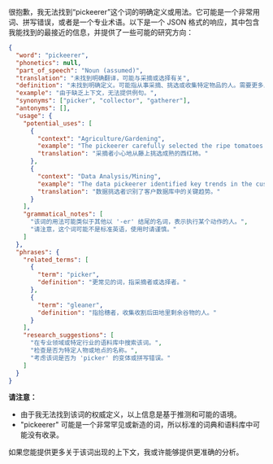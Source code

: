 很抱歉，我无法找到“pickeerer”这个词的明确定义或用法。它可能是一个非常用词、拼写错误，或者是一个专业术语。以下是一个 JSON 格式的响应，其中包含我能找到的最接近的信息，并提供了一些可能的研究方向：

```json
{
  "word": "pickeerer",
  "phonetics": null,
  "part_of_speech": "Noun (assumed)",
  "translation": "未找到明确翻译，可能与采摘或选择有关",
  "definition": "未找到明确定义。可能指从事采摘、挑选或收集特定物品的人。需要更多上下文才能确定具体含义。",
  "example": "由于缺乏上下文，无法提供例句。",
  "synonyms": ["picker", "collector", "gatherer"],
  "antonyms": [],
  "usage": {
    "potential_uses": [
      {
        "context": "Agriculture/Gardening",
        "example": "The pickeerer carefully selected the ripe tomatoes from the vine.",
        "translation": "采摘者小心地从藤上挑选成熟的西红柿。"
      },
      {
        "context": "Data Analysis/Mining",
        "example": "The data pickeerer identified key trends in the customer database.",
        "translation": "数据挑选者识别了客户数据库中的关键趋势。"
      }
    ],
    "grammatical_notes": [
      "该词的用法可能类似于其他以 '-er' 结尾的名词，表示执行某个动作的人。",
      "请注意，这个词可能不是标准英语，使用时请谨慎。"
    ]
  },
  "phrases": {
    "related_terms": [
      {
        "term": "picker",
        "definition": "更常见的词，指采摘者或选择者。"
      },
      {
        "term": "gleaner",
        "definition": "指拾穗者，收集收割后田地里剩余谷物的人。"
      }
    ],
    "research_suggestions": [
      "在专业领域或特定行业的语料库中搜索该词。",
      "检查是否为特定人物或地点的名称。",
      "考虑该词是否为 'picker' 的变体或拼写错误。"
    ]
  }
}
```

**请注意：**

*   由于我无法找到该词的权威定义，以上信息是基于推测和可能的语境。
*   "pickeerer" 可能是一个非常罕见或新造的词，所以标准的词典和语料库中可能没有收录。

如果您能提供更多关于该词出现的上下文，我或许能够提供更准确的分析。
 